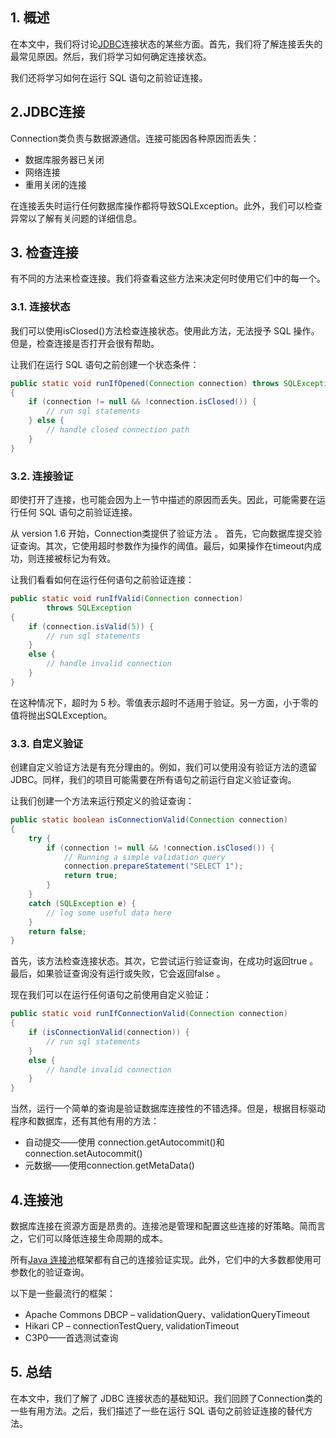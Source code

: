 ## 1. 概述

在本文中，我们将讨论[JDBC](https://www.baeldung.com/java-jdbc)连接状态的某些方面。首先，我们将了解连接丢失的最常见原因。然后，我们将学习如何确定连接状态。

我们还将学习如何在运行 SQL 语句之前验证连接。

## 2.JDBC连接

Connection类负责与数据源通信。连接可能因各种原因而丢失：

-   数据库服务器已关闭
-   网络连接
-   重用关闭的连接

在连接丢失时运行任何数据库操作都将导致SQLException。此外，我们可以检查异常以了解有关问题的详细信息。

## 3. 检查连接

有不同的方法来检查连接。我们将查看这些方法来决定何时使用它们中的每一个。

### 3.1. 连接状态

我们可以使用isClosed()方法检查连接状态。使用此方法，无法授予 SQL 操作。但是，检查连接是否打开会很有帮助。

让我们在运行 SQL 语句之前创建一个状态条件：

```java
public static void runIfOpened(Connection connection) throws SQLException
{
    if (connection != null && !connection.isClosed()) {
        // run sql statements
    } else {
        // handle closed connection path
    }
}
```

### 3.2. 连接验证

即使打开了连接，也可能会因为上一节中描述的原因而丢失。因此，可能需要在运行任何 SQL 语句之前验证连接。

从 version 1.6 开始，Connection类提供了验证方法 。 首先，它向数据库提交验证查询。其次，它使用超时参数作为操作的阈值。最后，如果操作在timeout内成功，则连接被标记为有效。

让我们看看如何在运行任何语句之前验证连接：

```java
public static void runIfValid(Connection connection)
        throws SQLException
{
    if (connection.isValid(5)) {
        // run sql statements
    }
    else {
        // handle invalid connection
    }
}
```

在这种情况下，超时为 5 秒。零值表示超时不适用于验证。另一方面，小于零的值将抛出SQLException。

### 3.3. 自定义验证

创建自定义验证方法是有充分理由的。例如，我们可以使用没有验证方法的遗留 JDBC。同样，我们的项目可能需要在所有语句之前运行自定义验证查询。

让我们创建一个方法来运行预定义的验证查询：

```java
public static boolean isConnectionValid(Connection connection)
{
    try {
        if (connection != null && !connection.isClosed()) {
            // Running a simple validation query
            connection.prepareStatement("SELECT 1");
            return true;
        }
    }
    catch (SQLException e) {
        // log some useful data here
    }
    return false;
}
```

首先，该方法检查连接状态。其次，它尝试运行验证查询，在成功时返回true 。最后，如果验证查询没有运行或失败，它会返回false 。

现在我们可以在运行任何语句之前使用自定义验证：

```java
public static void runIfConnectionValid(Connection connection)
{
    if (isConnectionValid(connection)) {
        // run sql statements
    }
    else {
        // handle invalid connection
    }
}
```

当然，运行一个简单的查询是验证数据库连接性的不错选择。但是，根据目标驱动程序和数据库，还有其他有用的方法：

-   自动提交——使用 connection.getAutocommit()和 connection.setAutocommit()
-   元数据——使用connection.getMetaData()

## 4.连接池

数据库连接在资源方面是昂贵的。连接池是管理和配置这些连接的好策略。简而言之，它们可以降低连接生命周期的成本。

所有[Java 连接池](https://www.baeldung.com/java-connection-pooling)框架都有自己的连接验证实现。此外，它们中的大多数都使用可参数化的验证查询。

以下是一些最流行的框架：

-   Apache Commons DBCP – validationQuery、validationQueryTimeout
-   Hikari CP – connectionTestQuery, validationTimeout
-   C3P0——首选测试查询

## 5. 总结

在本文中，我们了解了 JDBC 连接状态的基础知识。我们回顾了Connection类的一些有用方法。之后，我们描述了一些在运行 SQL 语句之前验证连接的替代方法。